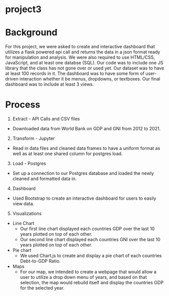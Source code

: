 # project3

# Background 
For this project, we were asked to create and interactive dashboard that utilizes a flask powered api call and returns the data in
a json format ready for manipulation and analysis. We were also required to use HTML/CSS, JavaScript, and at least one databse (SQL).
Our code was to include one JS library that the class has not gone over or used yet. Our dataset was to have at least 100 records in it.
The dashboard was to have some form of user-driven interaction whether it be menus, dropdowns, or textboxes. Our final dashboard was to 
include at least 3 views.

# Process
1. Extract - API Calls and CSV files
  - Downloaded data from World Bank on GDP and GNI from 2012 to 2021.
2. Transform - Jupyter
  - Read in data files and cleaned data frames to have a uniform format as well as at least one shared column  for postgres load.
3. Load - Postgres
  - Set up a connection to our Postgres database and loaded the newly cleaned and formatted data in.
4. Dashboard
  - Used Bootstrap to create an interactive dashboard for users to easily view data.
5. Visualizations
  - Line Chart
    - Our first line chart displayed each countries GDP over the last 10 years plotted on top of each other.
    - Our second line chart displayed each countries GNI over the last 10 years plotted on top of each other.
  - Pie chart
    - We used Chart.js to create and display a pie chart of each countries Debt-to-GDP Ratio.
  - Maps
    - For our map, we intended to create a webpage that would allow a user to utilize a drop down menu of years, and based on that
      selection, the map would rebuild itself and display the countries GDP for the selected year.

